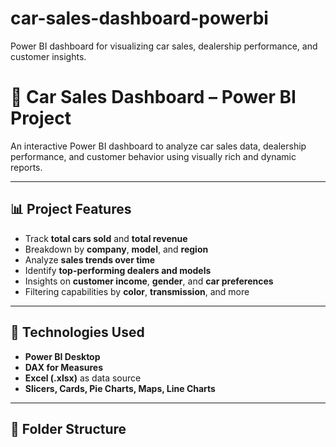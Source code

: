 # car-sales-dashboard-powerbi
Power BI dashboard for visualizing car sales, dealership performance, and customer insights.


# 🚗 Car Sales Dashboard – Power BI Project

An interactive Power BI dashboard to analyze car sales data, dealership performance, and customer behavior using visually rich and dynamic reports.

---

## 📊 Project Features

- Track **total cars sold** and **total revenue**
- Breakdown by **company**, **model**, and **region**
- Analyze **sales trends over time**
- Identify **top-performing dealers and models**
- Insights on **customer income**, **gender**, and **car preferences**
- Filtering capabilities by **color**, **transmission**, and more

---

## 🧩 Technologies Used

- **Power BI Desktop**
- **DAX for Measures**
- **Excel (.xlsx)** as data source
- **Slicers, Cards, Pie Charts, Maps, Line Charts**

---

## 📁 Folder Structure

